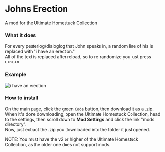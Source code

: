 # Johns Erection
A mod for the Ultimate Homestuck Collection

### What it does
For every pesterlog/dialoglog that John speaks in, a random line of his is replaced with "i have an erection."  
All of the text is replaced after reload, so to re-randomize you just press `CTRL`+`R`

### Example
![i have an erection](https://cdn.discordapp.com/attachments/394160269980467200/942833455123820574/unknown.png)

### How to install
On the main page, click the green `Code` button, then download it as a .zip.  
When it's done downloading, open the Ultimate Homestuck Collection, head to the settings, then scroll down to **Mod Settings** and click the link "mods directory".  
Now, just extract the .zip you downloaded into the folder it just opened.

NOTE: You must have the v2 or higher of the Ultimate Homestuck Collection, as the older one does not support mods.
